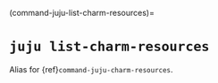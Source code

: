 (command-juju-list-charm-resources)=
# `juju list-charm-resources`

Alias for {ref}`command-juju-charm-resources`.